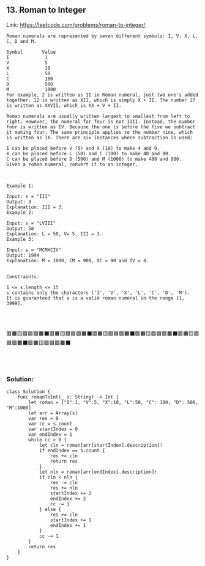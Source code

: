 ## 13. Roman to Integer

  Link: https://leetcode.com/problems/roman-to-integer/
  
    Roman numerals are represented by seven different symbols: I, V, X, L, C, D and M.

    Symbol       Value
    I             1
    V             5
    X             10
    L             50
    C             100
    D             500
    M             1000
    For example, 2 is written as II in Roman numeral, just two one's added together. 12 is written as XII, which is simply X + II. The number 27 is written as XXVII, which is XX + V + II.

    Roman numerals are usually written largest to smallest from left to right. However, the numeral for four is not IIII. Instead, the number four is written as IV. Because the one is before the five we subtract it making four. The same principle applies to the number nine, which is written as IX. There are six instances where subtraction is used:

    I can be placed before V (5) and X (10) to make 4 and 9. 
    X can be placed before L (50) and C (100) to make 40 and 90. 
    C can be placed before D (500) and M (1000) to make 400 and 900.
    Given a roman numeral, convert it to an integer.



    Example 1:

    Input: s = "III"
    Output: 3
    Explanation: III = 3.
    Example 2:

    Input: s = "LVIII"
    Output: 58
    Explanation: L = 50, V= 5, III = 3.
    Example 3:

    Input: s = "MCMXCIV"
    Output: 1994
    Explanation: M = 1000, CM = 900, XC = 90 and IV = 4.


    Constraints:

    1 <= s.length <= 15
    s contains only the characters ('I', 'V', 'X', 'L', 'C', 'D', 'M').
    It is guaranteed that s is a valid roman numeral in the range [1, 3999].
    
\
&nbsp;

🟥🟧🟨🟩🟦🟪🟫⬛🟥🟧🟨🟩🟦🟪🟫⬛🟥🟧🟨🟩🟦🟪🟫⬛🟥🟧🟨🟩🟦🟪🟫⬛🟥🟧🟨🟩🟦🟪🟫⬛🟥🟧🟨🟩🟦🟪🟫⬛

\
&nbsp;

### Solution:

    class Solution {
        func romanToInt(_ s: String) -> Int {
            let roman = ["I":1, "V":5, "X":10, "L":50, "C": 100, "D": 500, "M":1000]
            let arr = Array(s)
            var res = 0
            var cc = s.count
            var startIndex = 0
            var endIndex = 1
            while cc > 0 {
                let cln = roman[arr[startIndex].description]!
                if endIndex == s.count {
                    res += cln
                    return res
                }
                let nln = roman[arr[endIndex].description]!
                if cln < nln {
                    res -= cln
                    res += nln
                    startIndex += 2
                    endIndex += 2
                    cc -= 1
                } else {
                    res += cln
                    startIndex += 1
                    endIndex += 1
                }
                cc -= 1
            }
            return res
        }
    }
